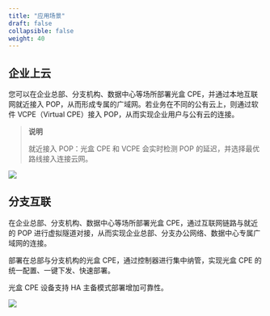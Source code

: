 ```yaml
---
title: "应用场景"
draft: false
collapsible: false
weight: 40
---
```


## 企业上云

您可以在企业总部、分支机构、数据中心等场所部署光盒 CPE，并通过本地互联网就近接入 POP，从而形成专属的广域网。若业务在不同的公有云上，则通过软件 VCPE（Virtual CPE）接入 POP，从而实现企业用户与公有云的连接。

> **说明**
>
> 就近接入 POP：光盒 CPE 和 VCPE 会实时检测 POP 的延迟，并选择最优路线接入连接云网。

![](../../_images/enterprise_cloud.png)

## 分支互联

在企业总部、分支机构、数据中心等场所部署光盒 CPE，通过互联网链路与就近的 POP 进行虚拟隧道对接，从而实现企业总部、分支办公网络、数据中心专属广域网的连接。

部署在总部与分支机构的光盒 CPE，通过控制器进行集中纳管，实现光盒 CPE 的统一配置、一键下发、快速部署。

光盒 CPE 设备支持 HA 主备模式部署增加可靠性。

![](../../_images/branch_interconnection.png)



